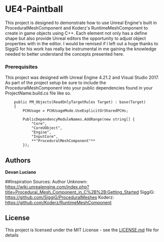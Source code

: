 # UE4-Paintball
This project is designed to demonstrate how to use Unreal Engine's built in ProceduralMeshComponent and Koderz's RuntimeMeshComponent to create in game objects using C++. Each element not only has a define shape but also provide Unreal editors the opportunity to adjust object properties with in the editor. I would be remised if I left out a huge thanks to SiggiG for his work has really be instrumental in me gaining the knowledge needed to better understand the concepts presented here.

### Prerequisites

This project was designed with Unreal Engine 4.21.2 and Visual Studio 2017. As part of the project setup be sure to include the ProceduralMeshComponent into your public dependencies found in your ProjectName.build.cs file like so.
```
	public PM_Objects(ReadOnlyTargetRules Target) : base(Target)
	{
		PCHUsage = PCHUsageMode.UseExplicitOrSharedPCHs;
	
		PublicDependencyModuleNames.AddRange(new string[] {
            "Core",
            "CoreUObject",
            "Engine",
            "InputCore",
            **"ProceduralMeshComponent"**
        });

```
## Authors

**Devan Luciano** 

##Inspiration Sources:
Author Unknown: https://wiki.unrealengine.com/index.php?title=Procedural_Mesh_Component_in_C%2B%2B:Getting_Started
SiggiG: https://github.com/SiggiG/ProceduralMeshes
Koderz: https://github.com/Koderz/RuntimeMeshComponent
## License

This project is licensed under the MIT License - see the [LICENSE.md](LICENSE.md) file for details
